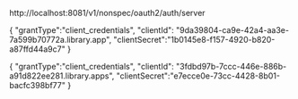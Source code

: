 http://localhost:8081/v1/nonspec/oauth2/auth/server

{
   "grantType":"client_credentials",
   "clientId": "9da39804-ca9e-42a4-aa3e-7a599b70772a.library.app",
   "clientSecret":"1b0145e8-f157-4920-b820-a87ffd44a9c7"
}

{
   "grantType":"client_credentials",
   "clientId": "3fdbd97b-7ccc-446e-886b-a91d822ee281.library.apps",
   "clientSecret":"e7ecce0e-73cc-4428-8b01-bacfc398bf77"
}